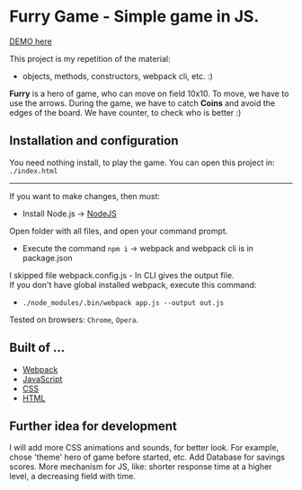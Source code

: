 # Furry Game - Simple game in JS. 

[DEMO here](https://markficht.github.io/Workshop2-furry-game/)

This project is my repetition of the material: 
- objects, methods, constructors, webpack cli, etc. :)

**Furry** is a hero of game, who can move on field 10x10. To move, we have to use the arrows.
During the game, we have to catch **Coins** and avoid the edges of the board.
We have counter, to check who is better :)

## Installation and configuration

You need nothing install, to play the game. You can open this project in:  `./index.html`

---
If you want to make changes, then must: 
- Install Node.js -> [NodeJS](https://nodejs.org/en/)

Open folder with all files, and open your command prompt.
- Execute the command `npm i` -> webpack and webpack cli is in package.json

I skipped file webpack.config.js - In CLI gives the output file.<br />
If you don't have global installed webpack, execute this command:
- `./node_modules/.bin/webpack app.js --output out.js`

Tested on browsers: `Chrome`, `Opera`.

## Built of ...

- [Webpack](https://webpack.js.org/)
- [JavaScript](https://developer.mozilla.org/pl/docs/Web/JavaScript)
- [CSS](https://developer.mozilla.org/pl/docs/Web/CSS)
- [HTML](https://developer.mozilla.org/pl/docs/Web/HTML)

## Further idea for development

I will add more CSS animations and sounds, for better look. For example, chose 'theme' hero of game before started, etc.
Add Database for savings scores. 
More mechanism for JS, like: shorter response time at a higher level, a decreasing field with time. 
